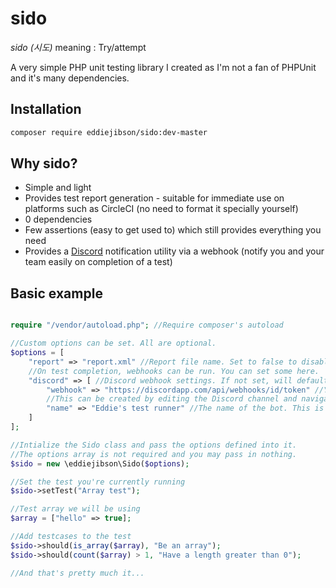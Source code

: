 # sido

*sido (시도)* meaning : Try/attempt

A very simple PHP unit testing library I created as I'm not a fan of PHPUnit and it's many dependencies.

## Installation

```bash
composer require eddiejibson/sido:dev-master
```

## Why sido?

* Simple and light
* Provides test report generation - suitable for immediate use on platforms such as CircleCI (no need to format it specially yourself)
* 0 dependencies
* Few assertions (easy to get used to) which still provides everything you need
* Provides a [Discord](https://discordapp.com) notification utility via a webhook (notify you and your team easily on completion of a test)

## Basic example

```php

require "/vendor/autoload.php"; //Require composer's autoload

//Custom options can be set. All are optional.
$options = [
    "report" => "report.xml" //Report file name. Set to false to disable generation fully.
    //On test completion, webhooks can be run. You can set some here.
    "discord" => [ //Discord webhook settings. If not set, will default to false (not used)
        "webhook" => "https://discordapp.com/api/webhooks/id/token" //Your Discord webhook URL. 
        //This can be created by editing the Discord channel and navigating to the 'webhooks' section
        "name" => "Eddie's test runner" //The name of the bot. This is optional.
    ]
];

//Intialize the Sido class and pass the options defined into it.
//The options array is not required and you may pass in nothing.
$sido = new \eddiejibson\Sido($options);

//Set the test you're currently running
$sido->setTest("Array test");

//Test array we will be using
$array = ["hello" => true];

//Add testcases to the test
$sido->should(is_array($array), "Be an array");
$sido->should(count($array) > 1, "Have a length greater than 0");

//And that's pretty much it...
```
